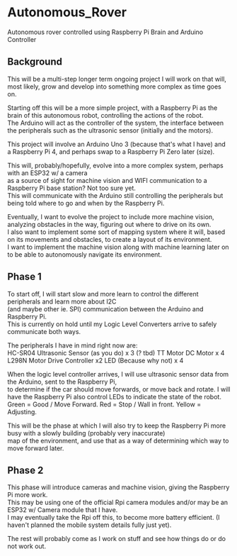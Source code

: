 # Autonomous_Rover
Autonomous rover controlled using Raspberry Pi Brain and Arduino Controller

## Background
This will be a multi-step longer term ongoing project I will work on that will, most likely, grow and develop into something more complex as time goes on. 

Starting off this will be a more simple project, with a Raspberry Pi as the brain of this autonomous robot, controlling the actions of the robot.  
The Arduino will act as the controller of the system, the interface between the peripherals such as the ultrasonic sensor (initially and the motors).

This project will involve an Arduino Uno 3 (because that's what I have) and a Raspberry Pi 4, and perhaps swap to a Raspberry Pi Zero later (size).

This will, probably/hopefully, evolve into a more complex system, perhaps with an ESP32 w/ a camera  
as a source of sight for machine vision and WIFI communication to a Raspberry Pi base station? Not too sure yet.   
This will communicate with the Arduino still controlling the peripherals but being told where to go and when by the Raspberry Pi. 

Eventually, I want to evolve the project to include more machine vision, analyzing obstacles in the way, figuring out where to drive on its own.  
I also want to implement some sort of mapping system where it will, based on its movements and obstacles, to create a layout of its environment.  
I want to implement the machine vision along with machine learning later on to be able to autonomously navigate its environment. 

## Phase 1 
To start off, I will start slow and more learn to control the different peripherals and learn more about I2C  
(and maybe other ie. SPI) communication between the Arduino and Raspberry Pi.  
This is currently on hold until my Logic Level Converters arrive to safely communicate both ways. 

The peripherals I have in mind right now are:  
HC-SR04 Ultrasonic Sensor (as you do) x 3 (? tbd)
TT Motor DC Motor x 4
L298N Motor Drive Controller x2
LED (Because why not) x 4

When the logic level controller arrives, I will use ultrasonic sensor data from the Arduino, sent to the Raspberry Pi,  
to determine if the car should move forwards, or move back and rotate. I will have the Raspberry Pi also control LEDs 
to indicate the state of the robot. Green = Good / Move Forward. Red = Stop / Wall in front. Yellow = Adjusting. 

This will be the phase at which I will also try to keep the Raspberry Pi more busy with a slowly building (probably very inaccurate)  
map of the environment, and use that as a way of determining which way to move forward later. 

## Phase 2 
This phase will introduce cameras and machine vision, giving the Raspberry Pi more work.  
This may be using one of the official Rpi camera modules and/or may be an ESP32 w/ Camera module that I have.  
I may eventually take the Rpi off this, to become more battery efficient. (I haven't planned the mobile system details fully just yet).

The rest will probably come as I work on stuff and see how things do or do not work out. 
